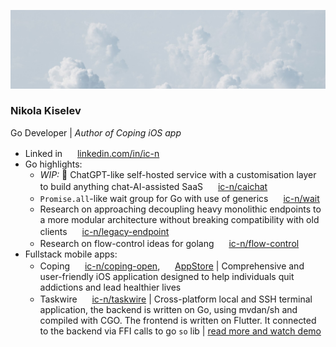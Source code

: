 ![](1696921660905.jpeg)

### Nikola Kiselev

Go Developer | _Author of Coping iOS app_

+ Linked in <img src="https://emojis.slackmojis.com/emojis/images/1692024077/67489/linkedinlogo.gif" style="height: 1rem; width: 1rem;"> [linkedin.com/in/ic-n](https://www.linkedin.com/in/ic-n/)
+ Go highlights:
  + _WIP:_ 🚧 ChatGPT-like self-hosted service with a customisation layer to build anything chat-AI-assisted SaaS <img src="https://emojis.slackmojis.com/emojis/images/1643514859/8712/github.png" style="height: 1rem; width: 1rem;"> [ic-n/caichat](https://github.com/ic-n/caichat)
  + `Promise.all`-like wait group for Go with use of generics <img src="https://emojis.slackmojis.com/emojis/images/1643514859/8712/github.png" style="height: 1rem; width: 1rem;"> [ic-n/wait](https://github.com/ic-n/wait)
  + Research on approaching decoupling heavy monolithic endpoints to a more modular architecture without breaking compatibility with old clients <img src="https://emojis.slackmojis.com/emojis/images/1643514859/8712/github.png" style="height: 1rem; width: 1rem;"> [ic-n/legacy-endpoint](https://github.com/ic-n/legacy-endpoint)
  + Research on flow-control ideas for golang <img src="https://emojis.slackmojis.com/emojis/images/1643514859/8712/github.png" style="height: 1rem; width: 1rem;"> [ic-n/flow-control](https://github.com/ic-n/flow-control)
+ Fullstack mobile apps:
  + Coping <img src="https://emojis.slackmojis.com/emojis/images/1643514859/8712/github.png" style="height: 1rem; width: 1rem;"> [ic-n/coping-open](https://github.com/ic-n/coping-open), <img src="https://emojis.slackmojis.com/emojis/images/1643514478/4620/app-store.png" style="height: 1rem; width: 1rem;"> [AppStore](https://apps.apple.com/rs/app/coping/id6450903073) | Comprehensive and user-friendly iOS application designed to help individuals quit addictions and lead healthier lives
  + Taskwire <img src="https://emojis.slackmojis.com/emojis/images/1643514859/8712/github.png" style="height: 1rem; width: 1rem;"> [ic-n/taskwire](https://github.com/ic-n/taskwire) | Cross-platform local and SSH terminal application, the backend is written on Go, using mvdan/sh and compiled with CGO. The frontend is written on Flutter. It connected to the backend via FFI calls to go `so` lib | [read more and watch demo](https://www.linkedin.com/posts/ic-n_taskwire-2-activity-6967183184304197632-CcPs)

